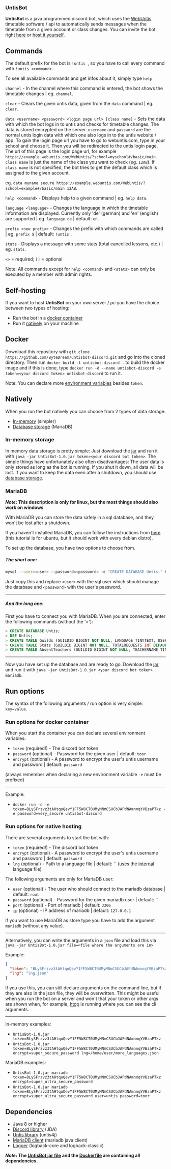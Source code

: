 ### UntisBot

**UntisBot** is a java programmed discord bot, which uses the [WebUntis](https://webuntis.com/) timetable software / api to automatically sends messages when the timetable from a given account or class changes.
You can invite the bot right [here](https://github.com/ByteDream/untisbot-discord/releases/tag/v1.0/UntisBot-1.0.jar) or [host it yourself](#Self-hosting).

## Commands

The default prefix for the bot is `!untis `, so you have to call every command with `!untis <command>`.

To see all available commands and get infos about it, simply type `help`

`channel` - In the channel where this command is entered, the bot shows the timetable changes | eg. `channel`.

`clear` - Clears the given untis data, given from the `data` command | eg. `clear`.

`data <username> <password> <login page url> [class name]` - Sets the data with which the bot logs in to untis and checks for timetable changes. The data is stored encrypted on the server.
`username` and `password` are the normal untis login data with which one also logs in to the untis website / app. To gain the login page url you have to go to webuntis.com, type in your school and choose it.
Then you will be redirected to the untis login page, The url of this page is the login page url, for example `https://example.webuntis.com/WebUntis/?school=myschool#/basic/main`.
`class name` is just the name of the class you want to check (eg. `12AB`). If `class name` is not specified, the bot tries to get the default class which is assigned to the given account.

eg. `data myname secure https://example.webuntis.com/WebUntis/?school=example#/basic/main 12AB`.

`help <command>` - Displays help to a given command | eg. `help data`.

`language <language>` - Changes the language in which the timetable information are displayed. Currently only 'de' (german) and 'en' (english) are supported | eg. `language de` | default: `en`.

`prefix <new prefix>` - Changes the prefix with which commands are called | eg. `prefix $` | default: `!untis `.

`stats` - Displays a message with some stats (total cancelled lessons, etc.) | eg. `stats`.

`<>` = required; `[]` = optional

Note: All commands except for `help <command>` and `<stats>` can only be executed by a member with admin rights.

## Self-hosting

If you want to host **UntisBot** on your own server / pc you have the choice between two types of hosting:
 - Run the bot in a [docker container](#Docker)
 - Run it [natively](#Natively) on your machine

## Docker

Download this repository with `git clone https://github.com/ByteDream/untisbot-discord.git` and go into the cloned directory.
Then run `docker build -t untisbot-discord .` to build the docker image and if this is done, type `docker run -d --name untisbot-discord -e token=<your discord token> untisbot-discord` to run it.

Note: You can declare more [environment variables](#Run-options-for-docker-container) besides `token`.
 
## Natively

When you run the bot natively you can choose from 2 types of data storage:
 - [In-memory](#In-memory-storage) (simpler)
 - [Database storage](#MariaDB) (MariaDB)
 
### In-memory storage

In memory data storage is pretty simple: Just download the [jar]() and run it with `java -jar UntisBot-1.0.jar token=<your discord bot token>`.
The simple things have unfortunately also often disadvantages: The user data is only stored as long as the bot is running. If you shut it down, all data will be lost.
If you want to keep the data even after a shutdown, you should use [database storage](#MariaDB).

### MariaDB

**_Note_: This description is only for linux, but the most things should also work on windows**

With MariaDB you can store the data safely in a sql database, and they won't be lost after a shutdown.

If you haven't installed MariaDB, you can follow the instructions from [here](https://linuxize.com/post/how-to-install-mariadb-on-ubuntu-18-04/) (this tutorial is for ubuntu, but it should work with every debian distro).

To set up the database, you have two options to choose from.

##### The short one:
```bash
mysql --user=<user> --password=<password> -e "CREATE DATABASE Untis;" && https://raw.githubusercontent.com/ByteDream/untisbot-discord/master/src/org/bytedream/untisbot/dockerfiles/database.sql | mysql --user=<user> --password=<password> Untis
```
Just copy this and replace `<user>` with the sql user which should manage the database and `<password>` with the user's password.

---

##### And the long one:

First you have to connect you with MariaDB. When you are connected, enter the following commands (without the '>'):
```sql
> CREATE DATABASE Untis;
> USE Untis;
> CREATE TABLE Guilds (GUILDID BIGINT NOT NULL, LANGUAGE TINYTEXT, USERNAME TINYTEXT, PASSWORD TEXT, SERVER TINYTEXT, SCHOOL TINYTEXT, KLASSEID SMALLINT, CHANNELID BIGINT, PREFIX VARCHAR(7) DEFAULT '!untis ' NOT NULL, SLEEPTIME BIGINT DEFAULT 3600000 NOT NULL, ISCHECKACTIVE BOOLEAN DEFAULT FALSE NOT NULL, LASTCHECKED DATE);
> CREATE TABLE Stats (GUILDID BIGINT NOT NULL, TOTALREQUESTS INT DEFAULT 0 NOT NULL, TOTALDAYS SMALLINT DEFAULT 0 NOT NULL, TOTALLESSONS INT DEFAULT 0 NOT NULL, TOTALCANCELLEDLESSONS SMALLINT DEFAULT 0 NOT NULL, TOTALMOVEDLESSONS SMALLINT DEFAULT 0 NOT NULL, AVERAGECANCELLEDLESSONS FLOAT DEFAULT 0 NOT NULL, AVERAGEMOVEDLESSONS FLOAT DEFAULT 0 NOT NULL);
> CREATE TABLE AbsentTeachers (GUILDID BIGINT NOT NULL, TEACHERNAME TINYTEXT NOT NULL, ABSENTLESSONS SMALLINT NOT NULL);
```

---

Now you have set up the database and are ready to go. Download the [jar]() and run it with `java -jar UntisBot-1.0.jar <your discord bot token> mariadb`.

## Run options

The syntax of the following arguments / run option is very simple: `key=value`.

### Run options for docker container

When you start the container you can declare several environment variables:
 - `token` (required!) - The discord bot token
 - `password` (optional) - Password for the given user | default: `toor`
 - `encrypt` (optional) - A password to encrypt the user's untis username and password | default: `password`

(always remember when declaring a new environment variable `-e` must be prefixed)

---

Example: 
 - `docker run -d -e token=BLySFrzvz3tAHtquQevY1FF5W8CT0UMyMNmCSUCbJAPdNAmnnqYVBzaPTkz -e password=very_secure untisbot-discord`

### Run options for native hosting

There are several arguments to start the bot with:
 - `token` (required!) - The discord bot token
 - `encrypt` (optional) - A password to encrypt the user's untis username and password | default: `password`
 - `lng` (optional) - Path to a language file | default: `` (uses the [internal](src/org/bytedream/untisbot/language.json) language file)
 
The following arguments are only for MariaDB user:
 - `user` (optional) - The user who should connect to the mariadb database | default: `root`
 - `password` (optional) - Password for the given mariadb user | default: ``
 - `port` (optional) - Port of mariadb | default: `3306`
 - `ip` (optional) - IP address of mariadb | default: `127.0.0.1`
 
If you want to use MariaDB as store type you have to add the argument `mariadb` (without any value).

---

Alternatively, you can write the arguments in a `json` file and load this via `java -jar UntisBot-1.0.jar file=<file where the arguments are in>`

Example: 
```json
{
  "token": "BLySFrzvz3tAHtquQevY1FF5W8CT0UMyMNmCSUCbJAPdNAmnnqYVBzaPTkz",
  "lng": "lng.json"
}
```

If you use this, you can still declare arguments on the command line, but if they are also in the json file, they will be overwritten.
This might be useful when you run the bot on a server and won't that your token or other args are shown when, for example, [htop](https://github.com/htop-dev/htop/) is running where you can see the cli arguments.

---

In-memory examples:
 - `UntisBot-1.0.jar token=BLySFrzvz3tAHtquQevY1FF5W8CT0UMyMNmCSUCbJAPdNAmnnqYVBzaPTkz`
 - `UntisBot-1.0.jar token=BLySFrzvz3tAHtquQevY1FF5W8CT0UMyMNmCSUCbJAPdNAmnnqYVBzaPTkz encrypt=super_secure_password lng=/home/user/more_languages.json`
 
MariaDB examples:
 - `UntisBot-1.0.jar mariadb token=BLySFrzvz3tAHtquQevY1FF5W8CT0UMyMNmCSUCbJAPdNAmnnqYVBzaPTkz encrypt=super_ultra_secure_password`
 - `UntisBot-1.0.jar mariadb token=BLySFrzvz3tAHtquQevY1FF5W8CT0UMyMNmCSUCbJAPdNAmnnqYVBzaPTkz encrypt=super_ultra_secure_password user=untis password=toor`
 
## Dependencies

- Java 8 or higher
- [Discord library](https://github.com/DV8FromTheWorld/JDA) (JDA)
- [Untis library](https://github.com/ByteDream/untis4j) (untis4j)
- [MariaDB client](https://github.com/mariadb-corporation/mariadb-connector-j) (mariadb java client)
- [Logger](https://github.com/qos-ch/logback) (logback-core and logback-classic)

**_Note_: The [UntisBot jar file](https://github.com/ByteDream/untisbot-discord/releases/tag/v1.0/UntisBot-1.0.jar) and the [Dockerfile](Dockerfile) are containing all dependencies.**